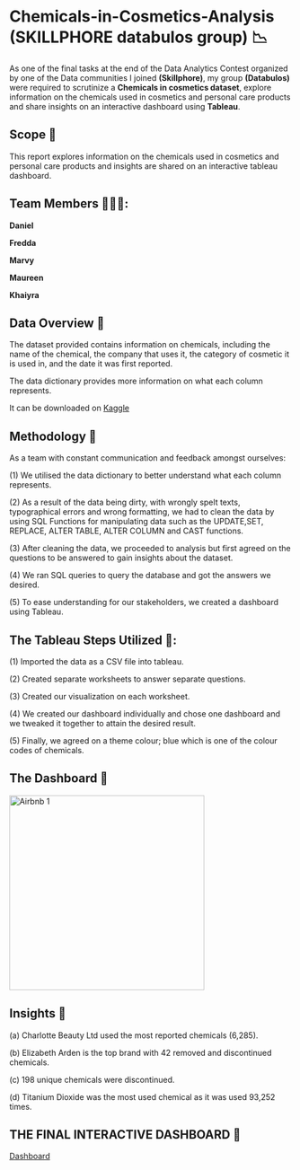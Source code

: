 # Chemicals-in-Cosmetics-Analysis (SKILLPHORE databulos group) :chart_with_downwards_trend:
As one of the final tasks at the end of the Data Analytics Contest organized by one of the Data communities I joined **(Skillphore)**, my group **(Databulos)** were required to
scrutinize a **Chemicals in cosmetics dataset**, explore information on the chemicals used in cosmetics and personal care products and share insights on an interactive dashboard
using **Tableau**.
## Scope :page_with_curl:
This report explores information on the chemicals used in cosmetics and personal care products and insights are shared on an interactive tableau dashboard.
## Team Members 🧑‍🤝‍🧑:
**Daniel**

**Fredda**

**Marvy**

**Maureen**

**Khaiyra**

## Data Overview :scroll:
The dataset provided contains information on chemicals, including the name of the chemical, the company that uses it, the category of cosmetic it is used in, 
and the date it was first reported.

The data dictionary provides more information on what each column represents.

It can be downloaded on [Kaggle](http://www.kaggle.com)

## Methodology 📖
As a team with constant communication and feedback amongst ourselves:
 
 (1) We utilised the data dictionary to better understand what each column represents.
 
 (2) As a result of the data being dirty, with wrongly spelt texts, typographical errors and wrong formatting, we had to clean the data by using SQL Functions for manipulating data such as the UPDATE,SET, REPLACE, ALTER TABLE, ALTER COLUMN and CAST functions.
 
 (3) After cleaning the data, we proceeded to analysis but first agreed on the questions to be answered to gain insights about the dataset.
 
 (4) We ran SQL queries to query the database and got the answers we desired.
 
 (5) To ease understanding for our stakeholders,  we created a dashboard using Tableau.
                            
## The Tableau Steps Utilized 🎨:
(1) Imported the data as a CSV file into tableau.

(2) Created separate worksheets to answer separate questions.

(3) Created our visualization on each worksheet.

(4) We created our dashboard individually and chose one dashboard and we tweaked it together to attain the desired result. 

(5) Finally, we agreed on a theme colour; blue which is one of the colour codes of chemicals.

## The Dashboard 🎨

<img width="347" alt="Airbnb 1" src="https://github.com/Marvykeys/Chemicals-in-Cosmetics-Analysis/assets/130637591/bd8fb788-9ee3-4b54-b523-25bee6c90bc4">


## Insights 🔬
(a) Charlotte Beauty Ltd used the most reported chemicals (6,285).

(b) Elizabeth Arden is the top brand with 42 removed and discontinued chemicals.

(c) 198 unique chemicals were discontinued.

(d) Titanium Dioxide was the most used chemical as it was used 93,252 times.


## THE FINAL INTERACTIVE DASHBOARD :art:
[Dashboard](https://public.tableau.com/views/ChemicalsInCosmetics_16777095531370/Dashboard1?:language=en-US&:display_count=n&:origin=viz_share_link)
